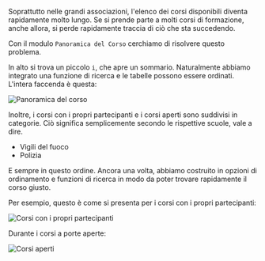 Soprattutto nelle grandi associazioni, l'elenco dei corsi disponibili diventa rapidamente molto lungo. Se si prende parte a molti corsi di formazione, anche allora, si perde rapidamente traccia di ciò che sta succedendo.

Con il modulo `Panoramica del Corso` cerchiamo di risolvere questo problema.

In alto si trova un piccolo `i`, che apre un sommario. Naturalmente abbiamo integrato una funzione di ricerca e le tabelle possono essere ordinati. L'intera faccenda è questa:

![Panoramica del corso](overview.png)

Inoltre, i corsi con i propri partecipanti e i corsi aperti sono suddivisi in categorie. Ciò significa semplicemente secondo le rispettive scuole, vale a dire.
* Vigili del fuoco
* Polizia

E sempre in questo ordine. Ancora una volta, abbiamo costruito in opzioni di ordinamento e funzioni di ricerca in modo da poter trovare rapidamente il corso giusto.

Per esempio, questo è come si presenta per i corsi con i propri partecipanti:

![Corsi con i propri partecipanti](own.png)

Durante i corsi a porte aperte:

![Corsi aperti](alliance.png)

